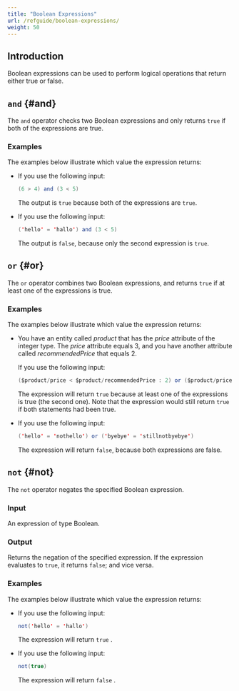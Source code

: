```yaml
---
title: "Boolean Expressions"
url: /refguide/boolean-expressions/
weight: 50
---
```


## Introduction

Boolean expressions can be used to perform logical operations that return either true or false.

## `and` {#and}

The `and` operator checks two Boolean expressions and only returns `true` if both of the expressions are true.

### Examples

The examples below illustrate which value the expression returns:

* If you use the following input:

    ```java
    (6 > 4) and (3 < 5)
    ```

    The output is `true` because both of the expressions are `true`.

* If you use the following input:

    ```java
    ('hello' = 'hallo') and (3 < 5)
    ```

    The output is `false`, because only the second expression is `true`.

## `or` {#or}

The `or` operator combines two Boolean expressions, and returns `true` if at least one of the expressions is true.

### Examples

The examples below illustrate which value the expression returns:

* You have an entity called *product* that has the *price* attribute of the integer type. The *price* attribute equals 3, and you have another attribute called *recommendedPrice* that equals 2. 

    If you use the following input:

    ```java
    ($product/price < $product/recommendedPrice : 2) or ($product/price > 0)
    ```

    The expression will return `true` because at least one of the expressions is true (the second one). Note that the expression would still return `true` if both statements had been true.

* If you use the following input: 

    ```java
    ('hello' = 'nothello') or ('byebye' = 'stillnotbyebye')
    ```

    The expression will return `false`, because both expressions are false.

## `not` {#not}

The `not` operator negates the specified Boolean expression.

### Input

An expression of type Boolean.

### Output

Returns the negation of the specified expression. If the expression evaluates to `true`, it returns `false`; and vice versa.

### Examples

The examples below illustrate which value the expression returns:

* If you use the following input:

    ```java
    not('hello' = 'hallo')
    ```

    The expression will return `true` .

* If you use the following input:

    ```java
    not(true)
    ```

    The expression will return `false` .
